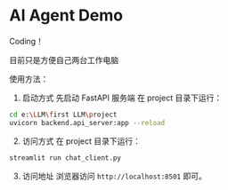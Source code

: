 # AI Agent Demo

Coding！

目前只是方便自己两台工作电脑

使用方法：

1. 启动方式
先启动 FastAPI 服务端
在 project 目录下运行：
```bash
cd e:\LLM\first LLM\project
uvicorn backend.api_server:app --reload
```

2. 访问方式
在 project 目录下运行：
```bash
streamlit run chat_client.py
``` 

3. 访问地址
浏览器访问 `http://localhost:8501` 即可。